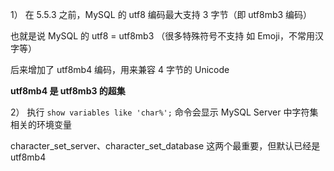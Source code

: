 1） 在 5.5.3 之前，MySQL 的 utf8 编码最大支持 3 字节（即 utf8mb3 编码）

也就是说 MySQL 的 utf8 = utf8mb3 （很多特殊符号不支持 如 Emoji，不常用汉字等）

后来增加了 utf8mb4 编码，用来兼容 4 字节的 Unicode

**utf8mb4 是 utf8mb3 的超集**



2） 执行 `show variables like 'char%';` 命令会显示 MySQL Server 中字符集相关的环境变量

character_set_server、character_set_database 这两个最重要，但默认已经是 utf8mb4







